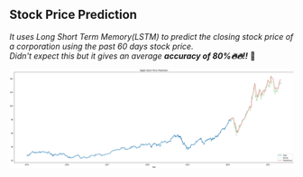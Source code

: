 ## Stock Price Prediction

_It uses Long Short Term Memory(LSTM) to predict the closing stock price of a corporation using the past 60 days stock price._<br/>
_Didn't expect this but it gives an average **accuracy of 80%:fire::fire:!!**_ :exploding_head:

![Screenshot](https://github.com/aryanxp/Stock-Price-Prediction/blob/master/SS/Prediction_graphonly.png?raw=true)
